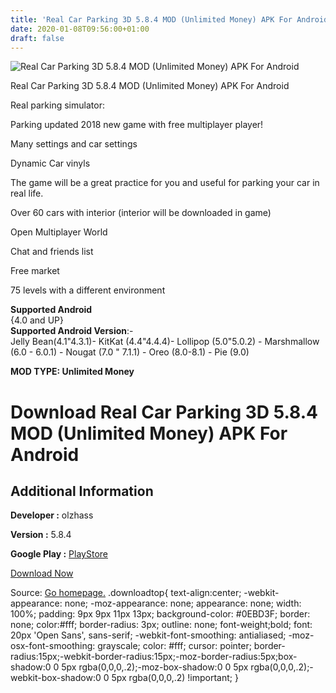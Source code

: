 ```yaml
---
title: 'Real Car Parking 3D 5.8.4 MOD (Unlimited Money) APK For Android'
date: 2020-01-08T09:56:00+01:00
draft: false
---
```


![Real Car Parking 3D 5.8.4 MOD (Unlimited Money) APK For Android](https://i1.wp.com/apkhome.net/wp-content/uploads/2020/01/Real-Car-Parking-3D-5.8.4-MOD-Unlimited-Money.png "Real Car Parking 3D 5.8.4 MOD (Unlimited Money) APK For Android")

  

Real Car Parking 3D 5.8.4 MOD (Unlimited Money) APK For Android

Real parking simulator:

Parking updated 2018 new game with free multiplayer player!

Many settings and car settings

Dynamic Car vinyls

The game will be a great practice for you and useful for parking your car in real life.

Over 60 cars with interior (interior will be downloaded in game)

Open Multiplayer World

Chat and friends list

Free market

75 levels with a different environment

**Supported Android**  
{4.0 and UP}  
**Supported Android Version**:-  
Jelly Bean(4.1"4.3.1)- KitKat (4.4"4.4.4)- Lollipop (5.0"5.0.2) - Marshmallow (6.0 - 6.0.1) - Nougat (7.0 " 7.1.1) - Oreo (8.0-8.1) - Pie (9.0)

**MOD TYPE: Unlimited Money**

Download Real Car Parking 3D 5.8.4 MOD (Unlimited Money) APK For Android
========================================================================

Additional Information
----------------------

**Developer :** olzhass

**Version :** 5.8.4

**Google Play :** [PlayStore](https://play.google.com/store/apps/details?id=com.newsite.olzhas)

  

[Download Now](https://store4app.co/post/real-car-parking-3d-5-8-4-mod-unlimited-money-apk-for-android_1578473427)

  
Source: [Go homepage.](https://store4app.co/post/real-car-parking-3d-5-8-4-mod-unlimited-money-apk-for-android_1578473427) .downloadtop{ text-align:center; -webkit-appearance: none; -moz-appearance: none; appearance: none; width: 100%; padding: 9px 9px 11px 13px; background-color: #0EBD3F; border: none; color:#fff; border-radius: 3px; outline: none; font-weight;bold; font: 20px 'Open Sans', sans-serif; -webkit-font-smoothing: antialiased; -moz-osx-font-smoothing: grayscale; color: #fff; cursor: pointer; border-radius:15px;-webkit-border-radius:15px;-moz-border-radius:5px;box-shadow:0 0 5px rgba(0,0,0,.2);-moz-box-shadow:0 0 5px rgba(0,0,0,.2);-webkit-box-shadow:0 0 5px rgba(0,0,0,.2) !important; }